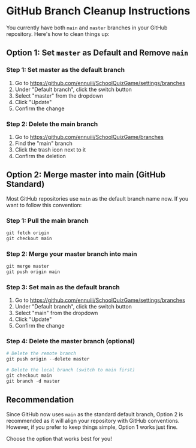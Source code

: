 # GitHub Branch Cleanup Instructions

You currently have both `main` and `master` branches in your GitHub repository. Here's how to clean things up:

## Option 1: Set `master` as Default and Remove `main`

### Step 1: Set master as the default branch
1. Go to https://github.com/ennuiii/SchoolQuizGame/settings/branches
2. Under "Default branch", click the switch button
3. Select "master" from the dropdown
4. Click "Update"
5. Confirm the change

### Step 2: Delete the main branch
1. Go to https://github.com/ennuiii/SchoolQuizGame/branches
2. Find the "main" branch
3. Click the trash icon next to it
4. Confirm the deletion

## Option 2: Merge master into main (GitHub Standard)

Most GitHub repositories use `main` as the default branch name now. If you want to follow this convention:

### Step 1: Pull the main branch
```powershell
git fetch origin
git checkout main
```

### Step 2: Merge your master branch into main
```powershell
git merge master
git push origin main
```

### Step 3: Set main as the default branch
1. Go to https://github.com/ennuiii/SchoolQuizGame/settings/branches
2. Under "Default branch", click the switch button
3. Select "main" from the dropdown
4. Click "Update"
5. Confirm the change

### Step 4: Delete the master branch (optional)
```powershell
# Delete the remote branch
git push origin --delete master

# Delete the local branch (switch to main first)
git checkout main
git branch -d master
```

## Recommendation

Since GitHub now uses `main` as the standard default branch, Option 2 is recommended as it will align your repository with GitHub conventions. However, if you prefer to keep things simple, Option 1 works just fine.

Choose the option that works best for you! 